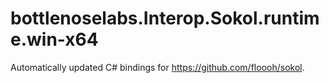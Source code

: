 
# bottlenoselabs.Interop.Sokol.runtime.win-x64

Automatically updated C# bindings for https://github.com/floooh/sokol.